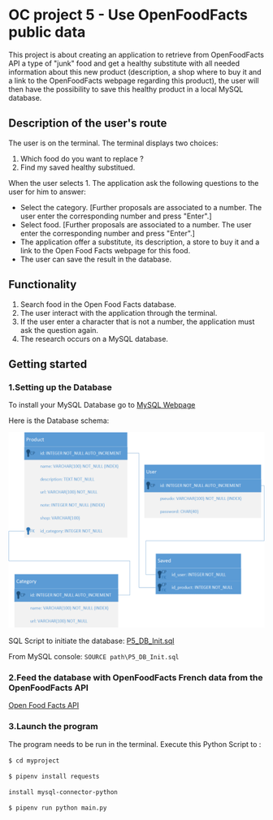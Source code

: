 # OC project 5 - Use OpenFoodFacts public data

This project is about creating an application to retrieve from OpenFoodFacts API a type of "junk" food and get a healthy substitute with all needed information about this new product (description, a shop where to buy it and a link to the OpenFoodFacts webpage regarding this product), the user will then have the possibility to save this healthy product in a local MySQL database.

## Description of the user's route

The user is on the terminal. The terminal displays two choices:

1. Which food do you want to replace ?
2. Find my saved healthy substitued.

When the user selects 1. The application ask the following questions to the user for him to answer:
* Select the category. [Further proposals are associated to a number. The user enter the corresponding number and press "Enter".]
* Select food. [Further proposals are associated to a number. The user enter the corresponding number and press "Enter".]
* The application offer a substitute, its description, a store to buy it and a link to the Open Food Facts webpage for this food.
* The user can save the result in the database.

## Functionality

1. Search food in the Open Food Facts database.
2. The user interact with the application through the terminal.
3. If the user enter a character that is not a number, the application must ask the question again.
4. The research occurs on a MySQL database.

## Getting started

### 1.Setting up the Database

To install your MySQL Database go to [MySQL Webpage](https://dev.mysql.com/doc/refman/8.0/en/installing.html)

Here is the Database schema: 

![Schema](https://github.com/nroutier/OC-P5/blob/master/Database/MPD.png?raw=true)

SQL Script to initiate the database: [P5_DB_Init.sql](https://github.com/nroutier/OC-P5/blob/master/Database/P5_DB_Init.sql)

From MySQL console: `SOURCE path\P5_DB_Init.sql`

### 2.Feed the database with OpenFoodFacts French data from the OpenFoodFacts API

[Open Food Facts API](https://en.wiki.openfoodfacts.org/API/Read/Search)


### 3.Launch the program
The program needs to be run in the terminal. 
Execute this Python Script to :

`$ cd myproject`

`$ pipenv install requests`

`install mysql-connector-python`

`$ pipenv run python main.py`

